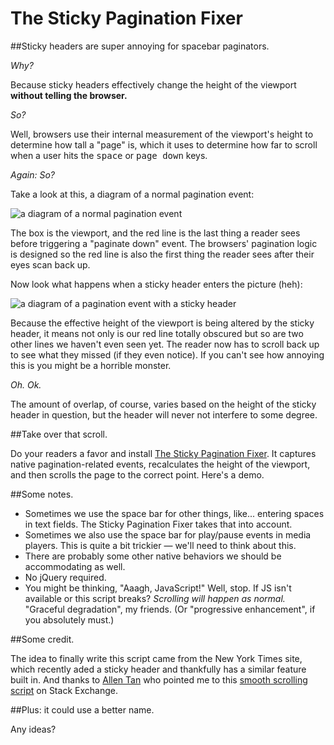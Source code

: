 # The Sticky Pagination Fixer

##Sticky headers are super annoying for spacebar paginators.
	
_Why?_

Because sticky headers effectively change the height of the viewport <strong>without telling the browser.</strong>

_So?_

Well, browsers use their internal measurement of the viewport's height to determine how tall a "page" is, which it uses to determine how far to scroll when a user hits the <kbd>space</kbd> or <kbd>page down</kbd> keys.

_Again: So?_

Take a look at this, a diagram of a normal pagination event:

![a diagram of a normal pagination event](https://github.com/murtaugh/sticky-pagination-fixer/blob/master/demo-assets/img/figure-1.png?raw=true)

The box is the viewport, and the red line is the last thing a reader sees before triggering a "paginate down" event. The browsers' pagination logic is designed so the red line is also the first thing the reader sees after their eyes scan back up.

Now look what happens when a sticky header enters the picture (heh):

![a diagram of a pagination event with a sticky header](https://github.com/murtaugh/sticky-pagination-fixer/blob/master/demo-assets/img/figure-2.png?raw=true)

Because the effective height of the viewport is being altered by the sticky header, it means not only is our red line totally obscured but so are two other lines we haven't even seen yet. The reader now has to scroll back up to see what they missed (if they even notice). If you can't see how annoying this is you might be a horrible monster.

_Oh. Ok._

The amount of overlap, of course, varies based on the height of the sticky header in question, but the header will never not interfere to some degree.

##Take over that scroll.

Do your readers a favor and install [The Sticky Pagination Fixer](https://github.com/murtaugh/sticky-pagination-fixer). It captures native pagination-related events, recalculates the height of the viewport, and then scrolls the page to the correct point. Here's a demo.

##Some notes.

* Sometimes we use the space bar for other things, like... entering spaces in text fields. The Sticky Pagination Fixer takes that into account.
* Sometimes we also use the space bar for play/pause events in media players. This is quite a bit trickier — we'll need to think about this.
* There are probably some other native behaviors we should be accommodating as well.
* No jQuery required.
* You might be thinking, "Aaagh, JavaScript!" Well, stop. If JS isn't available or this script breaks? _Scrolling will happen as normal._ "Graceful degradation", my friends. (Or "progressive enhancement", if you absolutely must.)

</ul>

##Some credit.

The idea to finally write this script came from the New York Times site, which recently aded a sticky header and thankfully has a similar feature built in. And thanks to <a href="https://twitter.com/tealtan/status/426142449451683840">Allen Tan</a> who pointed me to this <a href="http://codereview.stackexchange.com/questions/13111/smooth-page-scrolling-in-javascript">smooth scrolling script</a> on Stack Exchange.

##Plus: it could use a better name.

Any ideas?
